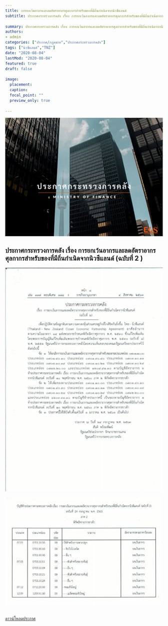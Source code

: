 ```yaml
---
title: การยกเว้นอากรและลดอัตราอากรศุลกากรสำหรับของที่มีถิ่นกำเนิดจากนิวซีแลนด์
subtitle: ประกาศกระทรวงการคลัง เรื่อง การยกเว้นอากรและลดอัตราอากรศุลกากรสำหรับของที่มีถิ่นกำเนิดจากนิวซีแลนด์ (ฉบับที่ 2 )

summary: ประกาศกระทรวงการคลัง เรื่อง การยกเว้นอากรและลดอัตราอากรศุลกากรสำหรับของที่มีถิ่นกำเนิดจากนิวซีแลนด์ (ฉบับที่ 2 )
authors:
- admin
categories: ["ประกาศ/กฎหมาย","ประกาศกระทรวงการคลัง"]
tags: ["นิวซีแลนด์","TNZ"]
date: "2020-08-04"
lastMod: "2020-08-04"
featured: true
draft: false

image:
  placement: 
  caption: 
  focal_point: ""
  preview_only: true

---
```


![](featured.png)

## ประกาศกระทรวงการคลัง เรื่อง การยกเว้นอากรและลดอัตราอากรศุลกากรสำหรับของที่มีถิ่นกำเนิดจากนิวซีแลนด์ (ฉบับที่ 2 ) 


![](./img/imgjpg_Page1.jpg)

![](./img/imgjpg_Page2.jpg)



 <a href="./new-zealand.pdf" target="_blank" id="download_files">ดาวน์โหลดประกาศ 
                <i class=" fas fa-file-pdf" style="font-size:30px; color: red;" id="icon_download"></i>
            </a>

<style>

#download_files:hover,
#icon_downlad:hover {
  color: #2A4B7C; 
  font-weight:bold;
  text-decoration: none;
  transition: color 0.4s ease;
}

</style>




